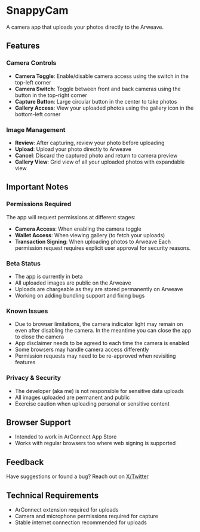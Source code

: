 # SnappyCam

A camera app that uploads your photos directly to the Arweave.

## Features

### Camera Controls

- **Camera Toggle**: Enable/disable camera access using the switch in the top-left corner
- **Camera Switch**: Toggle between front and back cameras using the button in the top-right corner
- **Capture Button**: Large circular button in the center to take photos
- **Gallery Access**: View your uploaded photos using the gallery icon in the bottom-left corner

### Image Management

- **Review**: After capturing, review your photo before uploading
- **Upload**: Upload your photo directly to Arweave
- **Cancel**: Discard the captured photo and return to camera preview
- **Gallery View**: Grid view of all your uploaded photos with expandable view

## Important Notes

### Permissions Required

The app will request permissions at different stages:

- **Camera Access**: When enabling the camera toggle
- **Wallet Access**: When viewing gallery (to fetch your uploads)
- **Transaction Signing**: When uploading photos to Arweave
  Each permission request requires explicit user approval for security reasons.

### Beta Status

- The app is currently in beta
- All uploaded images are public on the Arweave
- Uploads are chargeable as they are stored permanently on Arweave
- Working on adding bundling support and fixing bugs

### Known Issues

- Due to browser limitations, the camera indicator light may remain on even after disabling the camera. In the meantime you can close the app to close the camera
- App disclaimer needs to be agreed to each time the camera is enabled
- Some browsers may handle camera access differently
- Permission requests may need to be re-approved when revisiting features

### Privacy & Security

- The developer (aka me) is not responsible for sensitive data uploads
- All images uploaded are permanent and public
- Exercise caution when uploading personal or sensitive content

## Browser Support

- Intended to work in ArConnect App Store
- Works with regular browsers too where web signing is supported

## Feedback

Have suggestions or found a bug? Reach out on [X/Twitter](https://x.com/ropats16/)

## Technical Requirements

- ArConnect extension required for uploads
- Camera and microphone permissions required for capture
- Stable internet connection recommended for uploads
